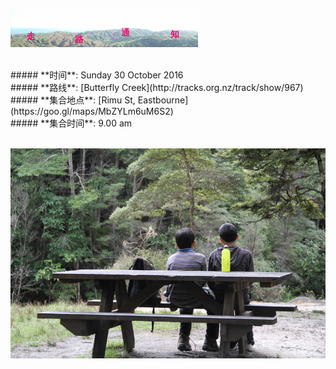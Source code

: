 ![skyline](_images/skyline2.png)

<br/>
##### **时间**: Sunday 30 October 2016
<br/>
##### **路线**: [Butterfly Creek](http://tracks.org.nz/track/show/967)
<br/>
##### **集合地点**: [Rimu St, Eastbourne](https://goo.gl/maps/MbZYLm6uM6S2)
<br/>
##### **集合时间**: 9.00 am
<br/>



<br/>


![butterfly1](_images/butterfly1.jpg)
